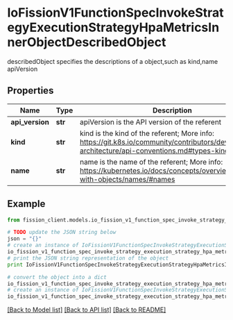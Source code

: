 # IoFissionV1FunctionSpecInvokeStrategyExecutionStrategyHpaMetricsInnerObjectDescribedObject

describedObject specifies the descriptions of a object,such as kind,name apiVersion

## Properties

Name | Type | Description | Notes
------------ | ------------- | ------------- | -------------
**api_version** | **str** | apiVersion is the API version of the referent | [optional] 
**kind** | **str** | kind is the kind of the referent; More info: https://git.k8s.io/community/contributors/devel/sig-architecture/api-conventions.md#types-kinds | 
**name** | **str** | name is the name of the referent; More info: https://kubernetes.io/docs/concepts/overview/working-with-objects/names/#names | 

## Example

```python
from fission_client.models.io_fission_v1_function_spec_invoke_strategy_execution_strategy_hpa_metrics_inner_object_described_object import IoFissionV1FunctionSpecInvokeStrategyExecutionStrategyHpaMetricsInnerObjectDescribedObject

# TODO update the JSON string below
json = "{}"
# create an instance of IoFissionV1FunctionSpecInvokeStrategyExecutionStrategyHpaMetricsInnerObjectDescribedObject from a JSON string
io_fission_v1_function_spec_invoke_strategy_execution_strategy_hpa_metrics_inner_object_described_object_instance = IoFissionV1FunctionSpecInvokeStrategyExecutionStrategyHpaMetricsInnerObjectDescribedObject.from_json(json)
# print the JSON string representation of the object
print IoFissionV1FunctionSpecInvokeStrategyExecutionStrategyHpaMetricsInnerObjectDescribedObject.to_json()

# convert the object into a dict
io_fission_v1_function_spec_invoke_strategy_execution_strategy_hpa_metrics_inner_object_described_object_dict = io_fission_v1_function_spec_invoke_strategy_execution_strategy_hpa_metrics_inner_object_described_object_instance.to_dict()
# create an instance of IoFissionV1FunctionSpecInvokeStrategyExecutionStrategyHpaMetricsInnerObjectDescribedObject from a dict
io_fission_v1_function_spec_invoke_strategy_execution_strategy_hpa_metrics_inner_object_described_object_form_dict = io_fission_v1_function_spec_invoke_strategy_execution_strategy_hpa_metrics_inner_object_described_object.from_dict(io_fission_v1_function_spec_invoke_strategy_execution_strategy_hpa_metrics_inner_object_described_object_dict)
```
[[Back to Model list]](../README.md#documentation-for-models) [[Back to API list]](../README.md#documentation-for-api-endpoints) [[Back to README]](../README.md)


